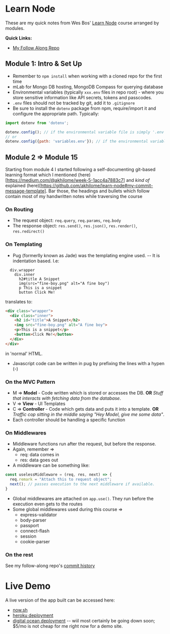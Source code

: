 # Learn Node 

These are my quick notes from Wes Bos' [Learn Node](https://learnnode.com/) course arranged by modules.

**Quick Links:**
* [My Follow Along Repo](https://github.com/akhilome/learn-node/)

## Module 1: Intro & Set Up

* Remember to `npm install` when working with a cloned repo for the first time
* mLab for Mongo DB hosting, MongoDB Compass for querying database
* Environmental variables (typically `xxx.env` files in repo root) - where you store sensitive information like API secrets, tokens and passcodes.
* `.env` files should not be tracked by git, add it to `.gitignore`
* Be sure to install the `dotenv` package from npm, require/import it and configure the appropriate path. Typically: 
```js
import dotenv from 'dotenv';

dotenv.config(); // if the environmental variable file is simply '.env'
// or 
dotenv.config({path: 'variables.env'}); // if the environmental variable file is 'variables.env'

```

## Module 2 => Module 15

Starting from module 4 I started following a self-documenting git-based learning format which I mentioned (here)[https://medium.com/@akhilome/week-5-1acc4a7883c7] and _kind of_ explained (here)[https://github.com/akhilome/learn-node#my-commit-message-template]. Bar those, the headings and bullets which follow contain most of my handwritten notes while traversing the course

### On Routing 

* The request object: `req.query`, `req.params`, `req.body`
* The response object: `res.send()`, `res.json()`, `res.render()`, `res.redirect()`

### On Templating 

* Pug (formerlly known as Jade) was the templating engine used. -- It is indentation based. I.e:

```pug
  div.wrapper
    div.inner
      h2#title A Snippet
      img(src="fine-boy.png" alt="A fine boy")
      p This is a snippet
      button Click Me!
```

translates to:

```html
<div class="wrapper">
  <div class="inner">
    <h2 id="title">A Snippet</h2>
    <img src="fine-boy.png" alt="A fine boy">
    <p>This is a snippet</p>
    <button>Click Me!</button>
  </div>
</div>
```

in 'normal' HTML.

* Javascript code can be written in pug by prefixing the lines with a hypen (-)

### On the MVC Pattern

* M => **Model** - Code written which is stored or accesses the DB. **OR** _Stuff that interacts with fetching data from the database_.
* V => **View** - UI Templates
* C => **Controller** - Code which gets data and puts it into a template. **OR** _Traffic cop sitting in the middle saying "Hey Model, give me some data"_.
* Each controller should be handling a specific function

### On Middlewares

* Middleware functions run after the request, but before the response.
* Again, remember => 
  * req: data comes in
  * res: data goes out
* A middleware can be something like: 

```js
const uselessMiddleware = (req, res, next) => {
  req.remark = "Attach this to request object";
  next(); // passes execution to the next middleware if available.
}
```
* Global middlewares are attached on `app.use()`. They run before the execution even gets to the routes
* Some global middlewares used during this course => 
  * express-validator
  * body-parser
  * passport
  * connect-flash
  * session
  * cookie-parser

### On the rest

See my follow-along repo's [commit history](https://github.com/akhilome/learn-node/commits/master)

# Live Demo

A live version of the app built can be accessed here:

* [now.sh](https://akhilome-learn-node-bdmgdylklo.now.sh/)
* [heroku deployment](https://akhilome-learn-node.herokuapp.com/)
* [digital ocean deployment](http://178.128.184.151) -- wiil most certainly be going down soon; $5/mo is not cheap for me right now for a demo site.
